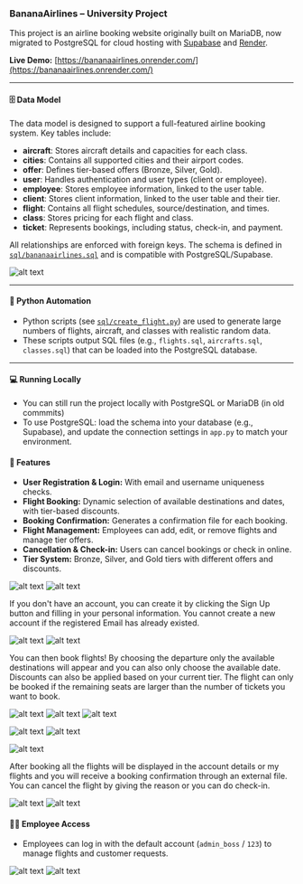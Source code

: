 ### BananaAirlines – University Project

This project is an airline booking website originally built on MariaDB, now migrated to PostgreSQL for cloud hosting with [Supabase](https://supabase.com/) and [Render](https://render.com/).

**Live Demo:** [https://bananaairlines.onrender.com/](https://bananaairlines.onrender.com/) 

---

#### 🗄️ Data Model

The data model is designed to support a full-featured airline booking system. Key tables include:

- **aircraft**: Stores aircraft details and capacities for each class.
- **cities**: Contains all supported cities and their airport codes.
- **offer**: Defines tier-based offers (Bronze, Silver, Gold).
- **user**: Handles authentication and user types (client or employee).
- **employee**: Stores employee information, linked to the user table.
- **client**: Stores client information, linked to the user table and their tier.
- **flight**: Contains all flight schedules, source/destination, and times.
- **class**: Stores pricing for each flight and class.
- **ticket**: Represents bookings, including status, check-in, and payment.

All relationships are enforced with foreign keys. The schema is defined in [`sql/bananaairlines.sql`](sql/bananaairlines.sql) and is compatible with PostgreSQL/Supabase.

![alt text](https://github.com/goviet2002/BananaAirlines/tree/main/sql/dataModel.png)

---

#### 🐍 Python Automation

- Python scripts (see [`sql/create_flight.py`](sql/create_flight.py)) are used to generate large numbers of flights, aircraft, and classes with realistic random data.
- These scripts output SQL files (e.g., `flights.sql`, `aircrafts.sql`, `classes.sql`) that can be loaded into the PostgreSQL database.

---

#### 💻 Running Locally
- You can still run the project locally with PostgreSQL or MariaDB (in old commmits)
- To use PostgreSQL: load the schema into your database (e.g., Supabase), and update the connection settings in `app.py` to match your environment.

#### 📝 Features

- **User Registration & Login:** With email and username uniqueness checks.
- **Flight Booking:** Dynamic selection of available destinations and dates, with tier-based discounts.
- **Booking Confirmation:** Generates a confirmation file for each booking.
- **Flight Management:** Employees can add, edit, or remove flights and manage tier offers.
- **Cancellation & Check-in:** Users can cancel bookings or check in online.
- **Tier System:** Bronze, Silver, and Gold tiers with different offers and discounts.

![alt text](https://github.com/goviet2002/BananaAirlines/bananaairlines.gif)
![alt text](https://github.com/goviet2002/BananaAirlines/blob/05a2c72bef380e427b55377787d117a12c86b3d8/static/images/overview/tier.png)

If you don't have an account, you can create it by clicking the Sign Up button and filling in your personal information. You cannot create a new account if the registered Email has already existed.

![alt text](https://github.com/goviet2002/BananaAirlines/blob/37acba087a9aa2e22d92e92d46289ddfb122f938/static/images/overview/login.png)
![alt text](https://github.com/goviet2002/BananaAirlines/blob/37acba087a9aa2e22d92e92d46289ddfb122f938/static/images/overview/signup.png)

You can then book flights! By choosing the departure only the available destinations will appear and you can also only choose the available date. Discounts can also be applied based on your current tier. The flight can only be booked if the remaining seats are larger than the number of tickets you want to book.

![alt text](https://github.com/goviet2002/BananaAirlines/blob/37acba087a9aa2e22d92e92d46289ddfb122f938/static/images/overview/chooseflight.png)
![alt text](https://github.com/goviet2002/BananaAirlines/blob/37acba087a9aa2e22d92e92d46289ddfb122f938/static/images/overview/availableflight.png)
![alt text](https://github.com/goviet2002/BananaAirlines/blob/37acba087a9aa2e22d92e92d46289ddfb122f938/static/images/overview/checkdetailflight.png)

![alt text](https://github.com/goviet2002/BananaAirlines/blob/37acba087a9aa2e22d92e92d46289ddfb122f938/static/images/overview/myaccount.png)
![alt text](https://github.com/goviet2002/BananaAirlines/blob/37acba087a9aa2e22d92e92d46289ddfb122f938/static/images/overview/myflight.png)

![alt text](https://github.com/goviet2002/BananaAirlines/blob/37acba087a9aa2e22d92e92d46289ddfb122f938/static/images/overview/checkin.png)

After booking all the flights will be displayed in the account details or my flights and you will receive a booking confirmation through an external file. You can cancel the flight by giving the reason or you can do check-in.

![alt text](https://github.com/goviet2002/BananaAirlines/blob/37acba087a9aa2e22d92e92d46289ddfb122f938/static/images/overview/cf.png)
![alt text](https://github.com/goviet2002/BananaAirlines/blob/37acba087a9aa2e22d92e92d46289ddfb122f938/static/images/overview/checkedin.png)

#### 👨‍💻 Employee Access

- Employees can log in with the default account (`admin_boss` / `123`) to manage flights and customer requests.

![alt text](https://github.com/goviet2002/BananaAirlines/blob/37acba087a9aa2e22d92e92d46289ddfb122f938/static/images/overview/employee1.png)
![alt text](https://github.com/goviet2002/BananaAirlines/blob/37acba087a9aa2e22d92e92d46289ddfb122f938/static/images/overview/employee2.png)
